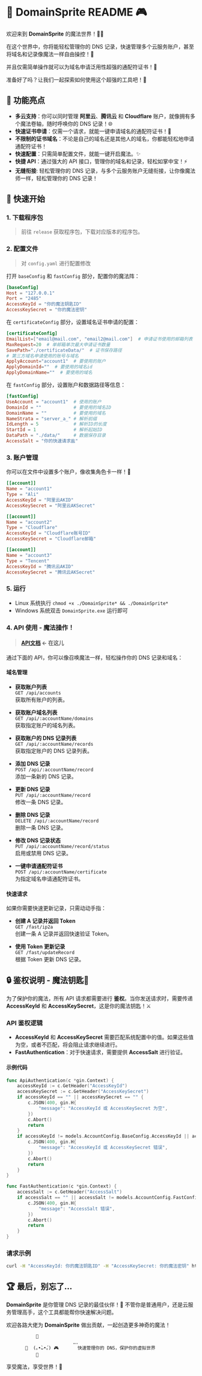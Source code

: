# 🌟 DomainSprite README 🎮

欢迎来到 **DomainSprite** 的魔法世界！🌸✨

在这个世界中，你将能轻松管理你的 DNS 记录，快速管理多个云服务账户，甚至将域名和记录像魔法一样自由操控！🎩

并且仅需简单操作就可以为域名申请泛用性超强的通配符证书！🔮

准备好了吗？让我们一起探索如何使用这个超强的工具吧！🚀

## 🏰 功能亮点

- **多云支持**：你可以同时管理 **阿里云**、**腾讯云** 和 **Cloudflare** 账户，就像拥有多个魔法卷轴，随时呼唤你的 DNS 记录！🌐
- **快速证书申请**：仅需一个请求，就能一键申请域名的通配符证书！📜
- **不限制的证书域名**：不论是自己的域名还是其他人的域名，你都能轻松地申请通配符证书！
- **快速配置**：只需简单配置文件，就能一键开启魔法。✨
- **快捷 API**：通过强大的 API 接口，管理你的域名和记录，轻松如掌中宝！⚡
- **无缝衔接**: 轻松管理你的 DNS 记录，与多个云服务账户无缝衔接，让你像魔法师一样，轻松管理你的 DNS 记录！

## 🚀 快速开始

### 1. 下载程序包

> 前往 `release` 获取程序包，下载对应版本的程序包。

### 2. 配置文件

> 对 `config.yaml` 进行配置修改

打开 `baseConfig` 和 `fastConfig` 部分，配置你的魔法阵：

```toml
[baseConfig]
Host = "127.0.0.1"
Port = "2485"
AccessKeyId = "你的魔法钥匙ID"
AccessKeySecret = "你的魔法密钥"
```

在 `certificateConfig` 部分，设置域名证书申请的配置：

```toml
[certificateConfig]
EmailList=["email@mail.com", "email2@mail.com"]  # 申请证书使用的邮箱列表
MaxRequest=20  # 单邮箱单次最大申请证书数量
SavePath="./certificateData/"  # 证书保存路径
# 第三方域名申请使用的账号与域名
ApplyAccount="account1"  # 要使用的账户
ApplyDomainId=""  # 要使用的域名id
ApplyDomainName=""  # 要使用的域名
```

在 `fastConfig` 部分，设置账户和数据路径等信息：

```toml
[fastConfig]
UseAccount = "account1"  # 使用的账户
DomainId = ""            # 要使用的域名ID
DomainName = ""          # 要使用的域名
NameStrata = "server_a_" # 解析前缀
IdLength = 5             # 解析ID的长度
StartId = 1              # 解析起始ID
DataPath = "./data/"     # 数据保存目录
AccessSalt = "你的快速请求盐"
```

### 3. 账户管理

你可以在文件中设置多个账户，像收集角色卡一样！🌟

```toml
[[account]]
Name = "account1"
Type = "Ali"
AccessKeyId = "阿里云AKID"
AccessKeySecret = "阿里云AKSecret"

[[account]]
Name = "account2"
Type = "Cloudflare"
AccessKeyId = "Cloudflare账号ID"
AccessKeySecret = "Cloudflare邮箱"

[[account]]
Name = "account3"
Type = "Tencent"
AccessKeyId = "腾讯云AKID"
AccessKeySecret = "腾讯云AKSecret"
```

### 5. 运行

- Linux 系统执行 `chmod +x ./DomainSprite* && ./DomainSprite*`
- Windows 系统双击 `DomainSprite.exe` 运行即可

### 4. API 使用 - 魔法操作！

> #### [API文档](https://50swcphpjw.apifox.cn) <- 在这儿

通过下面的 API，你可以像召唤魔法一样，轻松操作你的 DNS 记录和域名：

#### 域名管理

- **获取账户列表**  
  `GET /api/accounts`  
  获取所有账户的列表。

- **获取账户域名列表**  
  `GET /api/:accountName/domains`  
  获取指定账户的域名列表。

- **获取账户的 DNS 记录列表**  
  `GET /api/:accountName/records`  
  获取指定账户的 DNS 记录列表。

- **添加 DNS 记录**  
  `POST /api/:accountName/record`  
  添加一条新的 DNS 记录。

- **更新 DNS 记录**  
  `PUT /api/:accountName/record`  
  修改一条 DNS 记录。

- **删除 DNS 记录**  
  `DELETE /api/:accountName/record`  
  删除一条 DNS 记录。

- **修改 DNS 记录状态**  
  `PUT /api/:accountName/record/status`  
  启用或禁用 DNS 记录。

- **一键申请通配符证书**  
  `POST /api/:accountName/certificate`  
  为指定域名申请通配符证书。

#### 快速请求

如果你需要快速更新记录，只需动动手指：

- **创建 A 记录并返回 Token**  
  `GET /fast/ip2a`  
  创建一条 A 记录并返回快速验证 Token。

- **使用 Token 更新记录**  
  `GET /fast/updateRecord`  
  根据 Token 更新 DNS 记录。

## 🔒 鉴权说明 - 魔法钥匙🔑

为了保护你的魔法，所有 API 请求都需要进行 **鉴权**。当你发送请求时，需要传递 **AccessKeyId** 和 **AccessKeySecret**，这是你的魔法钥匙！⚔️

### API 鉴权逻辑

- **AccessKeyId** 和 **AccessKeySecret** 需要匹配系统配置中的值。如果这些值为空，或者不匹配，将会阻止请求继续进行。
- **FastAuthentication**：对于快速请求，需要提供 **AccessSalt** 进行验证。

#### 示例代码

```go
func ApiAuthentication(c *gin.Context) {
	accessKeyId := c.GetHeader("AccessKeyId")
	accessKeySecret := c.GetHeader("AccessKeySecret")
	if accessKeyId == "" || accessKeySecret == "" {
		c.JSON(400, gin.H{
			"message": "AccessKeyId 或 AccessKeySecret 为空",
		})
		c.Abort()
		return
	}
	if accessKeyId != models.AccountConfig.BaseConfig.AccessKeyId || accessKeySecret != models.AccountConfig.BaseConfig.AccessKeySecret {
		c.JSON(400, gin.H{
			"message": "AccessKeyId 或 AccessKeySecret 错误",
		})
		c.Abort()
		return
	}
}

func FastAuthentication(c *gin.Context) {
	accessSalt := c.GetHeader("AccessSalt")
	if accessSalt == "" || accessSalt != models.AccountConfig.FastConfig.AccessSalt {
		c.JSON(400, gin.H{
			"message": "AccessSalt 错误",
		})
		c.Abort()
		return
	}
}
```

### 请求示例

```bash
curl -H "AccessKeyId: 你的魔法钥匙ID" -H "AccessKeySecret: 你的魔法密钥" http://127.0.0.1:2485/api/accounts
```

## 🏆 最后，别忘了...

**DomainSprite** 是你管理 DNS 记录的最佳伙伴！💫 不管你是普通用户，还是云服务管理高手，这个工具都能帮你快速解决问题。

欢迎各路大佬为 **DomainSprite** 做出贡献，一起创造更多神奇的魔法！

```plaintext
           🌸
    ⠀⠀⠀⠀⠀⠀⠀⠀⠀⠀⠀⠀⠀⠀⠀⠀⠀⣀⡀⠀⠀⠀⠀⠀⠀⠀⠀⠀⠀⠀⠀⠀⠀⠀
       🌼  (｡•̀ᴗ•́｡) 🎮       快速管理你的 DNS，保护你的虚拟世界
           🌻⠀⠀⠀⠀⠀⠀⠀⠀⠀⠀⠀⠀⠀⠀⠀⠀⠀⠀⠀⠀⠀⠀⠀⠀⠀⠀⠀⠀⠀⠀⠀
``` 

享受魔法，享受世界！🌈